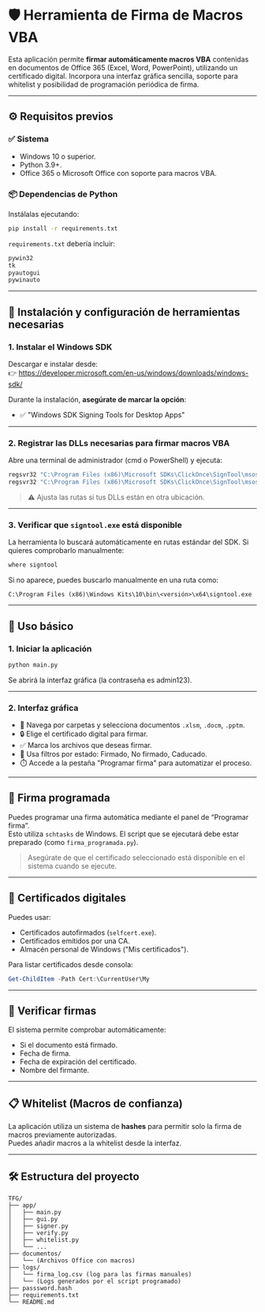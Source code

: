 
# 🛡️ Herramienta de Firma de Macros VBA

Esta aplicación permite **firmar automáticamente macros VBA** contenidas en documentos de Office 365 (Excel, Word, PowerPoint), utilizando un certificado digital. Incorpora una interfaz gráfica sencilla, soporte para whitelist y posibilidad de programación periódica de firma.

---

## ⚙️ Requisitos previos

### ✅ Sistema
- Windows 10 o superior.
- Python 3.9+.
- Office 365 o Microsoft Office con soporte para macros VBA.

### 📦 Dependencias de Python

Instálalas ejecutando:

```bash
pip install -r requirements.txt
```

`requirements.txt` debería incluir:
```txt
pywin32
tk
pyautogui
pywinauto
```

---

## 🧱 Instalación y configuración de herramientas necesarias

### 1. Instalar el Windows SDK

Descargar e instalar desde:  
👉 https://developer.microsoft.com/en-us/windows/downloads/windows-sdk/

Durante la instalación, **asegúrate de marcar la opción**:
- ✅ "Windows SDK Signing Tools for Desktop Apps"

---

### 2. Registrar las DLLs necesarias para firmar macros VBA

Abre una terminal de administrador (cmd o PowerShell) y ejecuta:

```cmd
regsvr32 "C:\Program Files (x86)\Microsoft SDKs\ClickOnce\SignTool\msosip.dll"
regsvr32 "C:\Program Files (x86)\Microsoft SDKs\ClickOnce\SignTool\msosipx.dll"
```

> ⚠️ Ajusta las rutas si tus DLLs están en otra ubicación.

---

### 3. Verificar que `signtool.exe` está disponible

La herramienta lo buscará automáticamente en rutas estándar del SDK. Si quieres comprobarlo manualmente:

```cmd
where signtool
```

Si no aparece, puedes buscarlo manualmente en una ruta como:

```
C:\Program Files (x86)\Windows Kits\10\bin\<versión>\x64\signtool.exe
```

---

## 🚀 Uso básico

### 1. Iniciar la aplicación

```bash
python main.py
```

Se abrirá la interfaz gráfica (la contraseña es admin123).

---

### 2. Interfaz gráfica

- 📁 Navega por carpetas y selecciona documentos `.xlsm`, `.docm`, `.pptm`.
- 🔒 Elige el certificado digital para firmar.
- ✅ Marca los archivos que deseas firmar.
- 📝 Usa filtros por estado: Firmado, No firmado, Caducado.
- ⏱️ Accede a la pestaña "Programar firma" para automatizar el proceso.

---

## 📝 Firma programada

Puedes programar una firma automática mediante el panel de “Programar firma”.  
Esto utiliza `schtasks` de Windows. El script que se ejecutará debe estar preparado (como `firma_programada.py`).

> Asegúrate de que el certificado seleccionado está disponible en el sistema cuando se ejecute.

---

## 🔐 Certificados digitales

Puedes usar:
- Certificados autofirmados (`selfcert.exe`).
- Certificados emitidos por una CA.
- Almacén personal de Windows ("Mis certificados").

Para listar certificados desde consola:

```powershell
Get-ChildItem -Path Cert:\CurrentUser\My
```

---

## 🧪 Verificar firmas

El sistema permite comprobar automáticamente:
- Si el documento está firmado.
- Fecha de firma.
- Fecha de expiración del certificado.
- Nombre del firmante.

---

## 📋 Whitelist (Macros de confianza)

La aplicación utiliza un sistema de **hashes** para permitir solo la firma de macros previamente autorizadas.  
Puedes añadir macros a la whitelist desde la interfaz.

---

## 🛠 Estructura del proyecto

```
TFG/
├── app/
│   ├── main.py
│   ├── gui.py
│   ├── signer.py
│   ├── verify.py
│   ├── whitelist.py
│   └── ...
├── documentos/
│   └── (Archivos Office con macros)
├── logs/
│   └── firma_log.csv (log para las firmas manuales)
│   └── (Logs generados por el script programado)
├── passsword.hash
├── requirements.txt
└── README.md
```
